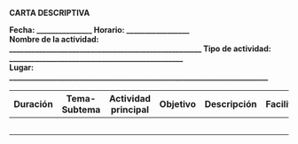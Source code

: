 **CARTA DESCRIPTIVA**

**Fecha: \_\_\_\_\_\_\_\_\_\_\_\_\_\_\_ Horario: \_\_\_\_\_\_\_\_\_\_\_\_\_\_\_\_\_**  
**Nombre de la actividad: \_\_\_\_\_\_\_\_\_\_\_\_\_\_\_\_\_\_\_\_\_\_\_\_\_\_\_\_\_\_\_\_\_\_\_\_\_\_\_\_\_\_\_\_\_\_\_\_\_\_\_\_   Tipo de actividad: \_\_\_\_\_\_\_\_\_\_\_\_\_\_\_\_\_\_\_\_\_\_\_\_\_\_\_\_\_\_\_\_\_\_\_\_\_\_\_\_\_\_\_\_\_\_\_**  
**Lugar: \_\_\_\_\_\_\_\_\_\_\_\_\_\_\_\_\_\_\_\_\_\_\_\_\_\_\_\_\_\_\_\_\_\_\_\_\_\_\_\_\_\_\_\_\_\_\_\_\_\_\_\_\_\_\_\_\_\_\_\_\_\_\_\_\_\_\_\_\_\_**

| Duración | Tema-Subtema | Actividad principal | Objetivo | Descripción | Facilitador | Materiales |
| ----- | ----- | ----- | ----- | ----- | ----- | ----- |
|  |  |  |  |  |  |  |
|   |  |  |  |  |  |  |
|  |  |  |  |  |  |  |
|  |  |  |  |  |  |  |
|   |  |  |  |  |  |  |


